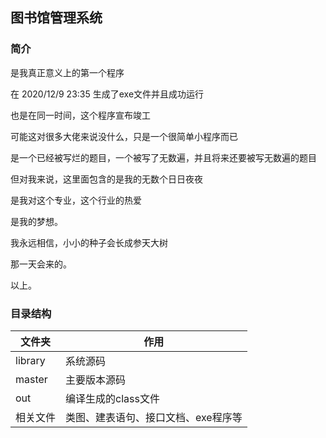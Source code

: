 ## 图书馆管理系统

### 简介

是我真正意义上的第一个程序

在 2020/12/9 23:35 生成了exe文件并且成功运行

也是在同一时间，这个程序宣布竣工

可能这对很多大佬来说没什么，只是一个很简单小程序而已

是一个已经被写烂的题目，一个被写了无数遍，并且将来还要被写无数遍的题目

但对我来说，这里面包含的是我的无数个日日夜夜

是我对这个专业，这个行业的热爱

是我的梦想。

我永远相信，小小的种子会长成参天大树

那一天会来的。

以上。

### 目录结构

|文件夹| 作用|
|----|---|
|library| 系统源码                            |
| master   | 主要版本源码                        |
| out      | 编译生成的class文件                 |
| 相关文件 | 类图、建表语句、接口文档、exe程序等 |

